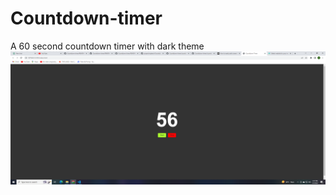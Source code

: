 # Countdown-timer
A 60 second countdown timer with dark theme
![image](https://github.com/projectninjatech/Countdown-timer/blob/main/countdown.png)
